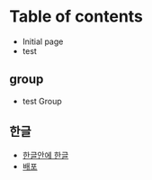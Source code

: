 # Table of contents

* Initial page
* test

## group

* test Group

## 한글

* [한글안에 한글](undefined/undefined.md)
* [배포](undefined/undefined-1.md)

